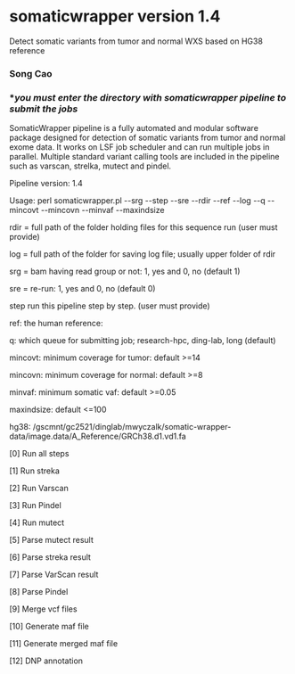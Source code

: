 # somaticwrapper version 1.4 ##

Detect somatic variants from tumor and normal WXS based on HG38 reference

### Song Cao ###

 
### ********you must enter the directory with somaticwrapper pipeline to submit the jobs******* ###

SomaticWrapper pipeline is a fully automated and modular software package designed for detection of somatic variants from tumor and normal exome data. It works on LSF job scheduler and can run multiple jobs in parallel. Multiple standard variant calling tools are included in the pipeline such as varscan, strelka, mutect and pindel.

Pipeline version: 1.4

Usage: perl somaticwrapper.pl  --srg --step --sre --rdir --ref --log --q --mincovt --mincovn --minvaf --maxindsize

rdir = full path of the folder holding files for this sequence run (user must provide)

log = full path of the folder for saving log file; usually upper folder of rdir

srg = bam having read group or not: 1, yes and 0, no (default 1)

sre = re-run: 1, yes and 0, no  (default 0)

step run this pipeline step by step. (user must provide)

ref: the human reference: 

q: which queue for submitting job; research-hpc, ding-lab, long (default)

mincovt: minimum coverage for tumor: default >=14

mincovn: minimum coverage for normal: default >=8

minvaf: minimum somatic vaf: default >=0.05

maxindsize: default <=100

hg38: /gscmnt/gc2521/dinglab/mwyczalk/somatic-wrapper-data/image.data/A_Reference/GRCh38.d1.vd1.fa

[0]  Run all steps 

[1]  Run streka 

[2]  Run Varscan 

[3]  Run Pindel 

[4]  Run mutect 

[5]  Parse mutect result 

[6]  Parse streka result 

[7]  Parse VarScan result 

[8]  Parse Pindel 

[9]  Merge vcf files   

[10] Generate maf file  

[11] Generate merged maf file 

[12] DNP annotation 

